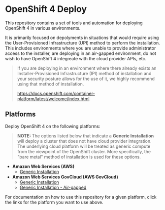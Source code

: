# OpenShift 4 Deploy

This repository contains a set of tools and automation for deploying OpenShift
4 in various environments.

It is primarily focused on depolyments in situations that would require using
the User-Provisioned Infrastructure (UPI) method to perform the installation.
This includes environments where you are unable to provide administrator access
to the installer, are deploying in an air-gapped environment, do not wish to
have OpenShift 4 integreate with the cloud provider APIs, etc.

> If you are deploying in an environment where there already exists an
> Installer-Provisioned Infrastructure (IPI) method of installation and your
> security posture allows for the use of it, we highly recommend using that
> method of installation.
>
> https://docs.openshift.com/container-platform/latest/welcome/index.html

## Platforms

Deploy OpenShift 4 on the following platforms:

> **NOTE:** The options listed below that indicate a **Generic Installation**
> will deploy a cluster that does not have cloud provider integration. The
> underlying cloud platform will be treated as generic compute from the
> viewpoint of the OpenShift cluster. More specifically, the "bare metal"
> method of installation is used for these options.

- **Amazon Web Services (AWS)**
  - [Generic Installation][aws_generic]
- **Amazon Web Services GovCloud (AWS GovCloud)**
  - [Generic Installation][aws_govcloud_generic]
  - [Generic Installation - Air-gapped][aws_govcloud_generic_airgapped]

For documentation on how to use this repository for a given platform, click the
links for the platform you want to use above.


[aws_generic]: docs/install/aws_generic.md
[aws_govcloud_generic]: docs/install/aws_govcloud_generic.md
[aws_govcloud_generic_airgapped]: docs/install/aws_govcloud_generic_airgapped.md

